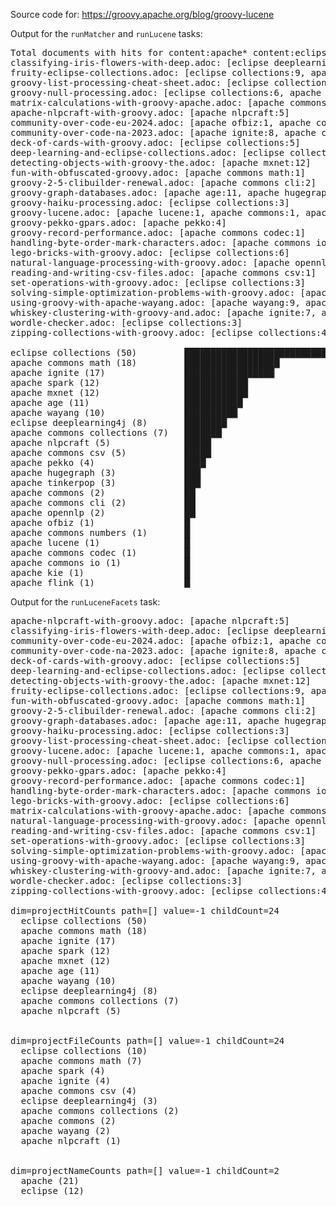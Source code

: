 Source code for: https://groovy.apache.org/blog/groovy-lucene

Output for the `runMatcher` and `runLucene` tasks:

<pre>
Total documents with hits for content:apache* content:eclipse* --> 28 hits
classifying-iris-flowers-with-deep.adoc: [eclipse deeplearning4j:5, apache commons math:1, apache spark:2]
fruity-eclipse-collections.adoc: [eclipse collections:9, apache commons math:1]
groovy-list-processing-cheat-sheet.adoc: [eclipse collections:4, apache commons collections:3]
groovy-null-processing.adoc: [eclipse collections:6, apache commons collections:4]
matrix-calculations-with-groovy-apache.adoc: [apache commons math:6, eclipse deeplearning4j:1, apache commons:1]
apache-nlpcraft-with-groovy.adoc: [apache nlpcraft:5]
community-over-code-eu-2024.adoc: [apache ofbiz:1, apache commons math:2, apache ignite:1]
community-over-code-na-2023.adoc: [apache ignite:8, apache commons numbers:1, apache commons csv:1]
deck-of-cards-with-groovy.adoc: [eclipse collections:5]
deep-learning-and-eclipse-collections.adoc: [eclipse collections:7, eclipse deeplearning4j:2]
detecting-objects-with-groovy-the.adoc: [apache mxnet:12]
fun-with-obfuscated-groovy.adoc: [apache commons math:1]
groovy-2-5-clibuilder-renewal.adoc: [apache commons cli:2]
groovy-graph-databases.adoc: [apache age:11, apache hugegraph:3, apache tinkerpop:3]
groovy-haiku-processing.adoc: [eclipse collections:3]
groovy-lucene.adoc: [apache lucene:1, apache commons:1, apache commons math:2]
groovy-pekko-gpars.adoc: [apache pekko:4]
groovy-record-performance.adoc: [apache commons codec:1]
handling-byte-order-mark-characters.adoc: [apache commons io:1]
lego-bricks-with-groovy.adoc: [eclipse collections:6]
natural-language-processing-with-groovy.adoc: [apache opennlp:2, apache spark:1]
reading-and-writing-csv-files.adoc: [apache commons csv:1]
set-operations-with-groovy.adoc: [eclipse collections:3]
solving-simple-optimization-problems-with-groovy.adoc: [apache commons math:5, apache kie:1]
using-groovy-with-apache-wayang.adoc: [apache wayang:9, apache spark:7, apache flink:1, apache commons csv:1, apache ignite:1]
whiskey-clustering-with-groovy-and.adoc: [apache ignite:7, apache wayang:1, apache spark:2, apache commons csv:2]
wordle-checker.adoc: [eclipse collections:3]
zipping-collections-with-groovy.adoc: [eclipse collections:4]

eclipse collections (50)         ██████████████████████████████████████████████████▏
apache commons math (18)         ██████████████████▏
apache ignite (17)               █████████████████▏
apache spark (12)                ████████████▏
apache mxnet (12)                ████████████▏
apache age (11)                  ███████████▏
apache wayang (10)               ██████████▏
eclipse deeplearning4j (8)       ████████▏
apache commons collections (7)   ███████▏
apache nlpcraft (5)              █████▏
apache commons csv (5)           █████▏
apache pekko (4)                 ████▏
apache hugegraph (3)             ███▏
apache tinkerpop (3)             ███▏
apache commons (2)               ██▏
apache commons cli (2)           ██▏
apache opennlp (2)               ██▏
apache ofbiz (1)                 █▏
apache commons numbers (1)       █▏
apache lucene (1)                █▏
apache commons codec (1)         █▏
apache commons io (1)            █▏
apache kie (1)                   █▏
apache flink (1)                 █▏
</pre>

Output for the `runLuceneFacets` task:

<pre>
apache-nlpcraft-with-groovy.adoc: [apache nlpcraft:5]
classifying-iris-flowers-with-deep.adoc: [eclipse deeplearning4j:5, apache commons math:1, apache spark:2]
community-over-code-eu-2024.adoc: [apache ofbiz:1, apache commons math:2, apache ignite:1]
community-over-code-na-2023.adoc: [apache ignite:8, apache commons numbers:1, apache commons csv:1]
deck-of-cards-with-groovy.adoc: [eclipse collections:5]
deep-learning-and-eclipse-collections.adoc: [eclipse collections:7, eclipse deeplearning4j:2]
detecting-objects-with-groovy-the.adoc: [apache mxnet:12]
fruity-eclipse-collections.adoc: [eclipse collections:9, apache commons math:1]
fun-with-obfuscated-groovy.adoc: [apache commons math:1]
groovy-2-5-clibuilder-renewal.adoc: [apache commons cli:2]
groovy-graph-databases.adoc: [apache age:11, apache hugegraph:3, apache tinkerpop:3]
groovy-haiku-processing.adoc: [eclipse collections:3]
groovy-list-processing-cheat-sheet.adoc: [eclipse collections:4, apache commons collections:3]
groovy-lucene.adoc: [apache lucene:1, apache commons:1, apache commons math:2]
groovy-null-processing.adoc: [eclipse collections:6, apache commons collections:4]
groovy-pekko-gpars.adoc: [apache pekko:4]
groovy-record-performance.adoc: [apache commons codec:1]
handling-byte-order-mark-characters.adoc: [apache commons io:1]
lego-bricks-with-groovy.adoc: [eclipse collections:6]
matrix-calculations-with-groovy-apache.adoc: [apache commons math:6, eclipse deeplearning4j:1, apache commons:1]
natural-language-processing-with-groovy.adoc: [apache opennlp:2, apache spark:1]
reading-and-writing-csv-files.adoc: [apache commons csv:1]
set-operations-with-groovy.adoc: [eclipse collections:3]
solving-simple-optimization-problems-with-groovy.adoc: [apache commons math:5, apache kie:1]
using-groovy-with-apache-wayang.adoc: [apache wayang:9, apache spark:7, apache flink:1, apache commons csv:1, apache ignite:1]
whiskey-clustering-with-groovy-and.adoc: [apache ignite:7, apache wayang:1, apache spark:2, apache commons csv:2]
wordle-checker.adoc: [eclipse collections:3]
zipping-collections-with-groovy.adoc: [eclipse collections:4]

dim=projectHitCounts path=[] value=-1 childCount=24
  eclipse collections (50)
  apache commons math (18)
  apache ignite (17)
  apache spark (12)
  apache mxnet (12)
  apache age (11)
  apache wayang (10)
  eclipse deeplearning4j (8)
  apache commons collections (7)
  apache nlpcraft (5)


dim=projectFileCounts path=[] value=-1 childCount=24
  eclipse collections (10)
  apache commons math (7)
  apache spark (4)
  apache ignite (4)
  apache commons csv (4)
  eclipse deeplearning4j (3)
  apache commons collections (2)
  apache commons (2)
  apache wayang (2)
  apache nlpcraft (1)


dim=projectNameCounts path=[] value=-1 childCount=2
  apache (21)
  eclipse (12)
</pre>
